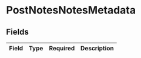 # PostNotesNotesMetadata


## Fields

| Field       | Type        | Required    | Description |
| ----------- | ----------- | ----------- | ----------- |